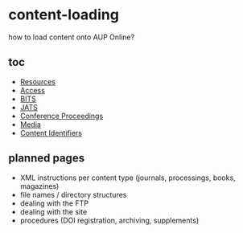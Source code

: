 # content-loading
how to load content onto AUP Online?

## toc

- [Resources](https://amsterdamuniversitypress.github.io/content-loading/resources)
- [Access](https://amsterdamuniversitypress.github.io/content-loading/access)
- [BITS](https://amsterdamuniversitypress.github.io/content-loading/bits)
- [JATS](https://amsterdamuniversitypress.github.io/content-loading/jats)
- [Conference Proceedings](https://amsterdamuniversitypress.github.io/content-loading/conferenceproceedings)
- [Media](https://amsterdamuniversitypress.github.io/content-loading/media)
- [Content Identifiers](https://amsterdamuniversitypress.github.io/content-loading/access)

## planned pages

- XML instructions per content type (journals, processings, books, magazines)
- file names / directory structures
- dealing with the FTP
- dealing with the site
- procedures (DOI registration, archiving, supplements)
